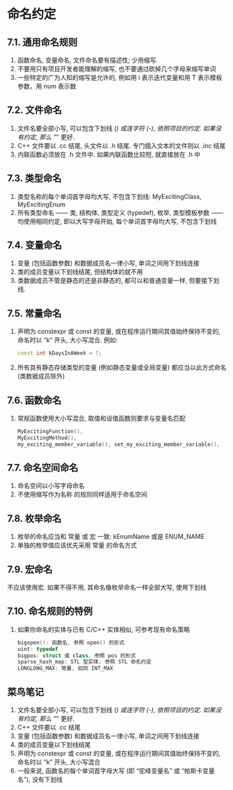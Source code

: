 # 命名约定

## 7.1. 通用命名规则

1. 函数命名, 变量命名, 文件命名要有描述性; 少用缩写.
2. 不要用只有项目开发者能理解的缩写, 也不要通过砍掉几个字母来缩写单词
3. 一些特定的广为人知的缩写是允许的, 例如用 i 表示迭代变量和用 T 表示模板参数，用 num 表示数

## 7.2. 文件命名

1. 文件名要全部小写, 可以包含下划线 (_) 或连字符 (-), 依照项目的约定. 如果没有约定, 那么 "_" 更好.
2. C++ 文件要以 .cc 结尾, 头文件以 .h 结尾. 专门插入文本的文件则以 .inc 结尾
3. 内联函数必须放在 .h 文件中. 如果内联函数比较短, 就直接放在 .h 中

## 7.3. 类型命名

1. 类型名称的每个单词首字母均大写, 不包含下划线: MyExcitingClass, MyExcitingEnum
2. 所有类型命名 —— 类, 结构体, 类型定义 (typedef), 枚举, 类型模板参数 —— 均使用相同约定, 即以大写字母开始, 每个单词首字母均大写, 不包含下划线

## 7.4. 变量命名

1. 变量 (包括函数参数) 和数据成员名一律小写, 单词之间用下划线连接
2. 类的成员变量以下划线结尾, 但结构体的就不用
3. 类数据成员不管是静态的还是非静态的, 都可以和普通变量一样, 但要接下划线.

## 7.5. 常量命名

1. 声明为 constexpr 或 const 的变量, 或在程序运行期间其值始终保持不变的, 命名时以 “k” 开头, 大小写混合. 例如:

    ```cpp
    const int kDaysInAWeek = 7;
    ```

2. 所有具有静态存储类型的变量 (例如静态变量或全局变量) 都应当以此方式命名 (类数据成员除外)

## 7.6. 函数命名

1. 常规函数使用大小写混合, 取值和设值函数则要求与变量名匹配

    ```cpp
    MyExcitingFunction(),
    MyExcitingMethod(),
    my_exciting_member_variable(), set_my_exciting_member_variable(),
    ```

## 7.7. 命名空间命名

1. 命名空间以小写字母命名
2. 不使用缩写作为名称 的规则同样适用于命名空间

## 7.8. 枚举命名

1. 枚举的命名应当和 常量 或 宏 一致: kEnumName 或是 ENUM_NAME
2. 单独的枚举值应该优先采用 常量 的命名方式

## 7.9. 宏命名

不应该使用宏. 如果不得不用, 其命名像枚举命名一样全部大写, 使用下划线

## 7.10. 命名规则的特例

1. 如果你命名的实体与已有 C/C++ 实体相似, 可参考现有命名策略</br>

    ```cpp
    bigopen(): 函数名, 参照 open() 的形式
    uint: typedef
    bigpos: struct 或 class, 参照 pos 的形式
    sparse_hash_map: STL 型实体; 参照 STL 命名约定
    LONGLONG_MAX: 常量, 如同 INT_MAX
    ```

## 菜鸟笔记

1. 文件名要全部小写, 可以包含下划线 (_) 或连字符 (-), 依照项目的约定. 如果没有约定, 那么 "_" 更好.
2. C++ 文件要以 .cc 结尾
3. 变量 (包括函数参数) 和数据成员名一律小写, 单词之间用下划线连接
4. 类的成员变量以下划线结尾
5. 声明为 constexpr 或 const 的变量, 或在程序运行期间其值始终保持不变的, 命名时以 “k” 开头, 大小写混合
6. 一般来说, 函数名的每个单词首字母大写 (即 “驼峰变量名” 或 “帕斯卡变量名”), 没有下划线
